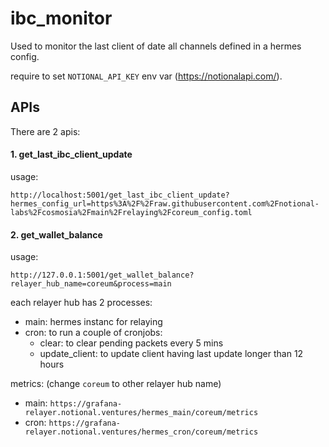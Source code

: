 # ibc_monitor

Used to monitor the last client of date all channels defined in a hermes config.

require to set `NOTIONAL_API_KEY` env var (https://notionalapi.com/).

## APIs

There are 2 apis:

#### 1. get_last_ibc_client_update

usage:
```console
http://localhost:5001/get_last_ibc_client_update?hermes_config_url=https%3A%2F%2Fraw.githubusercontent.com%2Fnotional-labs%2Fcosmosia%2Fmain%2Frelaying%2Fcoreum_config.toml
```

#### 2. get_wallet_balance

usage:
```console
http://127.0.0.1:5001/get_wallet_balance?relayer_hub_name=coreum&process=main
```

each relayer hub has 2 processes: 
- main: hermes instanc for relaying 
- cron: to run a couple of cronjobs:
    - clear: to clear pending packets every 5 mins
    - update_client: to update client having last update longer than 12 hours

metrics: (change `coreum` to other relayer hub name)
- main: `https://grafana-relayer.notional.ventures/hermes_main/coreum/metrics`
- cron: `https://grafana-relayer.notional.ventures/hermes_cron/coreum/metrics`

